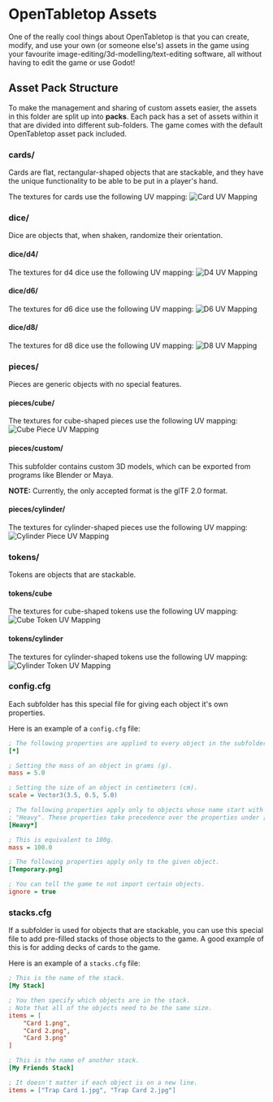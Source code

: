 # OpenTabletop Assets

One of the really cool things about OpenTabletop is that you can create,
modify, and use your own (or someone else's) assets in the game using your
favourite image-editing/3d-modelling/text-editing software, all without having
to edit the game or use Godot!

## Asset Pack Structure

To make the management and sharing of custom assets easier, the assets in this
folder are split up into **packs**. Each pack has a set of assets within it
that are divided into different sub-folders. The game comes with the default
OpenTabletop asset pack included.

### cards/

Cards are flat, rectangular-shaped objects that are stackable, and they have
the unique functionality to be able to be put in a player's hand.

The textures for cards use the following UV mapping:
![Card UV Mapping](OpenTabletop/cards/Template.svg)

### dice/

Dice are objects that, when shaken, randomize their orientation.

#### dice/d4/

The textures for d4 dice use the following UV mapping:
![D4 UV Mapping](OpenTabletop/dice/d4/Template.svg)

#### dice/d6/

The textures for d6 dice use the following UV mapping:
![D6 UV Mapping](OpenTabletop/dice/d6/Template.svg)

#### dice/d8/

The textures for d8 dice use the following UV mapping:
![D8 UV Mapping](OpenTabletop/dice/d8/Template.svg)

### pieces/

Pieces are generic objects with no special features.

#### pieces/cube/

The textures for cube-shaped pieces use the following UV mapping:
![Cube Piece UV Mapping](OpenTabletop/pieces/cube/Template.svg)

#### pieces/custom/

This subfolder contains custom 3D models, which can be exported from programs
like Blender or Maya.

**NOTE:** Currently, the only accepted format is the glTF 2.0 format.

#### pieces/cylinder/

The textures for cylinder-shaped pieces use the following UV mapping:
![Cylinder Piece UV Mapping](OpenTabletop/pieces/cylinder/Template.svg)

### tokens/

Tokens are objects that are stackable.

#### tokens/cube

The textures for cube-shaped tokens use the following UV mapping:
![Cube Token UV Mapping](OpenTabletop/tokens/cube/Template.svg)

#### tokens/cylinder

The textures for cylinder-shaped tokens use the following UV mapping:
![Cylinder Token UV Mapping](OpenTabletop/tokens/cylinder/Template.svg)

### config.cfg

Each subfolder has this special file for giving each object it's own
properties.

Here is an example of a `config.cfg` file:

```ini
; The following properties are applied to every object in the subfolder.
[*]

; Setting the mass of an object in grams (g).
mass = 5.0

; Setting the size of an object in centimeters (cm).
scale = Vector3(3.5, 0.5, 5.0)

; The following properties apply only to objects whose name start with
; "Heavy". These properties take precedence over the properties under [*].
[Heavy*]

; This is equivalent to 100g.
mass = 100.0

; The following properties apply only to the given object.
[Temporary.png]

; You can tell the game to not import certain objects.
ignore = true
```

### stacks.cfg

If a subfolder is used for objects that are stackable, you can use this special
file to add pre-filled stacks of those objects to the game. A good example of
this is for adding decks of cards to the game.

Here is an example of a `stacks.cfg` file:

```ini
; This is the name of the stack.
[My Stack]

; You then specify which objects are in the stack.
; Note that all of the objects need to be the same size.
items = [
    "Card 1.png",
    "Card 2.png",
    "Card 3.png"
]

; This is the name of another stack.
[My Friends Stack]

; It doesn't matter if each object is on a new line.
items = ["Trap Card 1.jpg", "Trap Card 2.jpg"]
```
